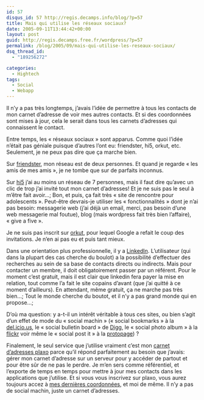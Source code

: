 ```yaml
---
id: 57
disqus_id: 57 http://regis.decamps.info/blog/?p=57
title: Mais qui utilise les réseaux sociaux?
date: 2005-09-11T13:44:42+00:00
layout: post
guid: http://regis.decamps.free.fr/wordpress/?p=57
permalink: /blog/2005/09/mais-qui-utilise-les-reseaux-sociaux/
dsq_thread_id:
  - "189256272"

categories:
  - Hightech
tags:
  - Social
  - Webapp
---
```

Il n’y a pas très longtemps, j’avais l’idée de permettre à tous les contacts de mon carnet d’adresse de voir mes autres contacts. Et si des coordonnées sont mises à jour, cela le serait dans tous les carnets d’adresses qui connaissent le contact.

Entre temps, les « réseaux sociaux » sont apparus. Comme quoi l’idée n’était pas géniale puisque d’autres l’ont eu: friendster, hi5, orkut, etc. Seulement, je ne peux pas dire que ça marche bien.

Sur [friendster](http://www.friendster.com), mon réseau est de deux personnes. Et quand je regarde « les amis de mes amis », je ne tombe que sur de parfaits inconnus.

Sur [hi5](http://www.hi5.com/) j’ai au moins un réseau de 7 personnes, mais il faut dire qu’avec un clic de trop j’ai invité tout mon carnet d’adresses! Et je ne suis pas le seul à m’être fait avoir…; Bon, et puis, ça fait très « site de rencontre pour adolescents ». Peut-être devrais-je utiliser les « fonctionnalités » dont je n’ai pas besoin: messagerie web (j’ai déjà un email, merci, pas besoin d’une web messagerie mal foutue), blog (mais wordpress fait très bien l’affaire), « give a five ».

Je ne suis pas inscrit sur [orkut](http://www.orkut.com/), pour lequel Google a refait le coup des invitations. Je n’en ai pas eu et puis tant mieux.

Dans une orientation plus professionnelle, il y a [LinkedIn](http://www.LinkedIn.com/). L’utilisateur (qui dans la plupart des cas cherche du boulot) a la possibilité d’effectuer des recherches au sein de sa base de contacts directs ou indirects. Mais pour contacter un membre, il doit obligatoirement passer par un référent. Pour le moment c’est gratuit, mais il est clair que linkedin fera payer la mise en relation, tout comme l’a fait le site copains d’avant (que j’ai quitté à ce moment d’ailleurs). En attendant, même gratuit, ça ne marche pas très bien…; Tout le monde cherche du boutot, et il n’y a pas grand monde qui en propose…;

D’où ma question: y a-t-il un intérêt véritable à tous ces sites, ou bien s’agit d’un effet de mode du « social machin » (« social bookmarks » à la [del.icio.us](http://del.icio.us/), le « social bulletin board » de [Digg](http://www.digg.com/), le « social photo album » à la [flickr](http://www.flickr.com/) voir même le « social post it » à la [protopage](http://www.protopage.com/)) ?

Finalement, le seul service que j’utilise vraiment c’est mon [carnet d’adresses plaxo](http://www.plaxo.com/) parce qu’il répond parfaitement au besoin que j’avais: gérer mon carnet d’adresse sur un serveur pour y accéder de partout et pour être sûr de ne pas le perdre. Je m’en sers comme référentiel, et l’exporte de temps en temps pour mettre à jour mes contacts dans les applications que j’utilise. Et si vous vous inscrivez sur plaxo, vous aurez toujours accez à [mes dernières coordonnées](https://www.plaxo.com/add_me?u=436720&v0=867577&k0=3284898789&v1=867578&k1=2707777236), et moi de même. Il n’y a pas de social machin, juste un carnet d’adresses.
